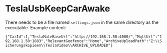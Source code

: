 # TeslaUsbKeepCarAwake
There needs to be a file named `settings.json` in the same directory as the executable.
Example content:

`{"CarId":1,"TeslaMateBaseUrl":"http://192.168.1.50:4000/","MqttUrl":"192.168.1.50:1883","RelevantGeofence":"Home","ArchiveUploadPath":"Z:\\Sicherungskopieen\\TeslaVideo\\ARCHIVE_UPLOADED"}`
